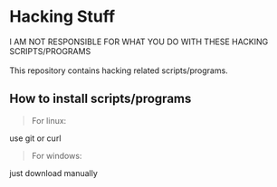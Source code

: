 # Hacking Stuff
I AM NOT RESPONSIBLE FOR WHAT YOU DO WITH THESE HACKING SCRIPTS/PROGRAMS
<br><br>
This repository contains hacking related scripts/programs.

## How to install scripts/programs
> For linux:

use git or curl


> For windows:

just download manually
